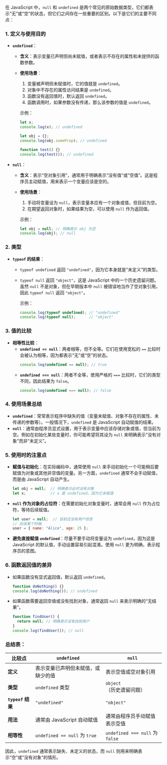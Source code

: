 在 JavaScript 中，`null` 和 `undefined` 是两个常见的原始数据类型，它们都表示“无”或“空”的状态，但它们之间存在一些重要的区别。以下是它们的主要不同点：

### 1. **定义与使用目的**

- **`undefined`**：
  - **含义**：表示变量已声明但尚未赋值，或者表示不存在的属性和未提供的函数参数。
  - **使用场景**：
    1. 变量被声明但未赋值时，它的值就是 `undefined`。
    2. 对象中不存在的属性访问结果是 `undefined`。
    3. 函数没有返回值时，默认返回 `undefined`。
    4. 函数调用时，如果参数没有传递，那么该参数的值是 `undefined`。

    示例：
    ```javascript
    let x;
    console.log(x); // undefined

    let obj = {};
    console.log(obj.someProp); // undefined

    function test() {}
    console.log(test()); // undefined
    ```

- **`null`**：
  - **含义**：表示“空对象引用”，通常用于明确表示“没有值”或“空值”。这是程序员主动赋值，用来表示一个变量应该是空的。
  - **使用场景**：
    1. 手动将变量设为 `null`，表示变量本应有一个对象或值，但目前为空。
    2. 在期望返回对象时，如果结果为空，可以使用 `null` 作为返回值。

    示例：
    ```javascript
    let obj = null; // 明确表示 obj 为空
    console.log(obj); // null
    ```

### 2. **类型**
- **`typeof` 的结果**：
  - `typeof undefined` 返回 `"undefined"`，因为它本身就是“未定义”的类型。
  - `typeof null` 返回 `"object"`，这是 JavaScript 中的一个历史遗留问题。虽然 `null` 不是对象，但在早期版本中 `null` 被错误地当作了空对象引用，因此 `typeof null` 返回 `"object"`。

    示例：
    ```javascript
    console.log(typeof undefined); // "undefined"
    console.log(typeof null);      // "object"
    ```

### 3. **值的比较**

- **相等性比较**：
  - **`undefined == null`**：两者相等，但不全等。它们在使用宽松的 `==` 比较时会被认为相等，因为都表示“无”或“空”的状态。
    ```javascript
    console.log(undefined == null); // true
    ```
  - **`undefined === null`**：两者不全等，使用严格的 `===` 比较时，它们的类型不同，因此结果为 `false`。
    ```javascript
    console.log(undefined === null); // false
    ```

### 4. **使用场景总结**
- **`undefined`**：常常表示程序中缺失的值（变量未赋值、对象不存在的属性、未传递的参数等）。一般情况下，`undefined` 是 JavaScript 自动赋值的结果。
- **`null`**：通常由程序员显式设置，用于表示变量中应该存储对象或值，但当前为空。例如在初始化某些变量时，你可能希望将其设为 `null` 来明确表示“没有对象”而非“未定义”。

### 5. **使用时的注意点**
- **赋值与初始化**：在实际编码中，通常使用 `null` 来手动初始化一个可能稍后要赋值为对象或其他非空值的变量。另一方面，`undefined` 通常不会手动赋值，而是由 JavaScript 自动产生。
    ```javascript
    let obj = null;  // 明确表示此时没有对象
    let x;           // x 是 undefined，因为它未赋值
    ```

- **`null` 作为对象的占位符**：在需要初始化对象变量时，通常会用 `null` 作为占位符，等待后续赋值。
    ```javascript
    let user = null;  // 目前还没有用户信息
    // 后续某个时候
    user = { name: "Alice", age: 25 };
    ```

- **避免直接赋值 `undefined`**：尽量不要手动将变量设为 `undefined`，因为这是 JavaScript 的默认值，手动设置容易引起混淆。使用 `null` 更为明确，表示程序员的意图。

### 6. **函数返回值的差异**
- 如果函数没有显式返回值，默认返回 `undefined`。
    ```javascript
    function doNothing() {}
    console.log(doNothing()); // undefined
    ```
- 如果函数需要返回空值或没有找到对象，通常返回 `null` 来表示明确的“无结果”。
    ```javascript
    function findUser() {
      return null; // 明确表示没有找到用户
    }
    console.log(findUser()); // null
    ```

### 总结表：
| 比较点            | `undefined`                        | `null`                          |
| ----------------- | ---------------------------------- | ------------------------------- |
| **定义**          | 表示变量已声明但未赋值，或缺少的值 | 表示空值或空对象引用            |
| **类型**          | `undefined` 类型                   | `object`（历史遗留问题）        |
| **`typeof` 结果** | `"undefined"`                      | `"object"`                      |
| **用法**          | 通常由 JavaScript 自动赋值         | 通常由程序员手动赋值表示空值    |
| **相等性**        | `undefined == null` 为 `true`      | `undefined === null` 为 `false` |

因此，`undefined` 通常表示缺失、未定义的状态，而 `null` 则用来明确表示“空”或“没有对象”的情形。